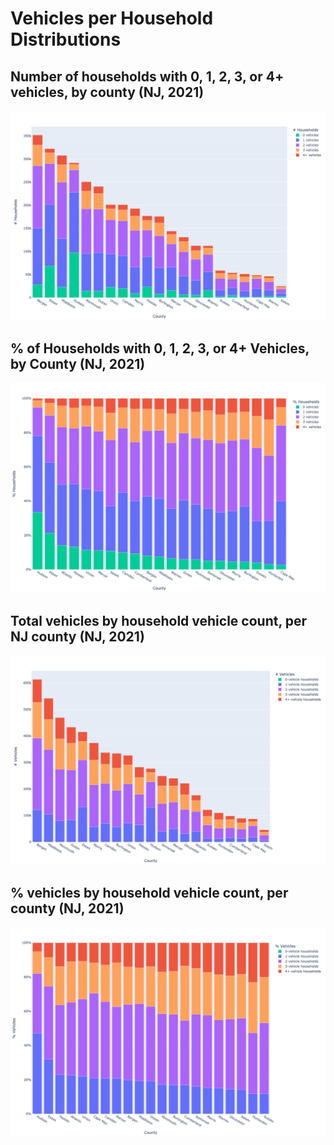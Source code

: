 # Vehicles per Household Distributions

## Number of households with 0, 1, 2, 3, or 4+ vehicles, by county (NJ, 2021) <a id="hvc"></a>
![](households_by_vehicle_count.png)

## % of Households with 0, 1, 2, 3, or 4+ Vehicles, by County (NJ, 2021) <a id="hvcp"></a>
![](households_by_vehicle_count_pcts.png)

## Total vehicles by household vehicle count, per NJ county (NJ, 2021) <a id="vhc"></a>
![](vehicles_by_household_count.png)

## % vehicles by household vehicle count, per county (NJ, 2021) <a id="vhcp"></a>
![](vehicles_by_household_count_pcts.png)
